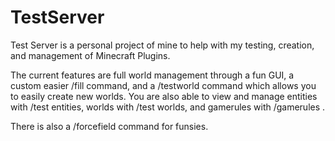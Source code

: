 # TestServer
Test Server is a personal project of mine to help with my testing, creation, and management of Minecraft Plugins.

The current features are full world management through a fun GUI, a custom easier /fill command, and a /testworld command which allows you to easily create new worlds. You are also able to view and manage entities with /test entities, worlds with /test worlds, and gamerules with /gamerules <World>. 

There is also a /forcefield command for funsies.